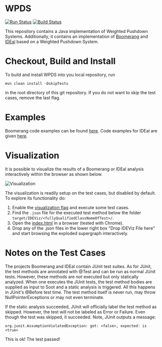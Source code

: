 
# WPDS

[![Run Status](https://api.shippable.com/projects/5a2536b9cf141c0700b92668/badge?branch=master)]() [![Build Status](http://soot-build.cs.uni-paderborn.de/jenkins/job/boomerang/job/WPDS/badge/icon)](http://soot-build.cs.uni-paderborn.de/jenkins/job/boomerang/job/WPDS/)

This repository contains a Java implementation of Weighted Pushdown Systems.
Additionally, it contains an implementation of [Boomerang](boomerangPDS) and [IDEal](idealPDS) based on a Weighted Pushdown System.

# Checkout, Build and Install

To build and install WPDS into you local repository, run 

``mvn clean install -DskipTests``

in the root directory of this git repository. If you do not want to skip the test cases, remove the last flag.

# Examples

Boomerang code examples can be found [here](https://github.com/CROSSINGTUD/WPDS/blob/master/boomerangPDS/src/main/java/boomerang/example/ExampleMain.java). Code examples for IDEal are given [here](https://github.com/CROSSINGTUD/WPDS/tree/master/idealPDS/src/main/java/inference/example).

# Visualization

It is possible to visualize the results of a Boomerang or IDEal analysis interactively within the browser as shown below.

![Visualization](https://github.com/CROSSINGTUD/WPDS/blob/master/boomerangPDS/visualization/example2.png)

The visualization is readily setup on the test cases, but disabled by default. To explore its functionality do:

1. Enable the [visualization flag](https://github.com/CROSSINGTUD/WPDS/blob/6ce1e84a9736d59b077478f3f17227d461ba3a51/boomerangPDS/src/test/java/test/core/AbstractBoomerangTest.java#L82) and execute some test cases. 
2. Find the `.json` file for the executed test method below the folder `target/IDEViz/<fullyQualifiedClassNameOfTest>/`. 
3. Open the [index.html](https://github.com/CROSSINGTUD/WPDS/tree/master/boomerangPDS/visualization) in a browser (tested with Chrome).
4. Drop any of the .json files in the lower right box "Drop IDEViz File here" and start browsing the exploded supergraph interactively.


# Notes on the Test Cases

The projects Boomerang and IDEal contain JUnit test suites. As for JUnit, the test methods are annotated with @Test and can be run as normal JUnit tests.
However, these methods are *not* executed but only statically analyzed. When one executes the JUnit tests, the test method bodies are supplied as input to Soot 
and a static analysis is triggered. All this happens in JUnit's @Before test time. The test method itself is never run, may throw NullPointerExceptions or may not even terminate.

If the static analysis succeeded, JUnit will officially label the test method as skipped. However, the test will not be labeled as Error or Failure. 
Even though the test was skipped, it succeeded. Note, JUnit outputs a message:

``org.junit.AssumptionViolatedException: got: <false>, expected: is <true>``

This is ok! The test passed!
